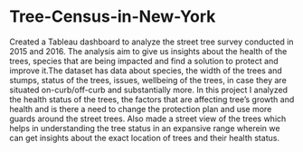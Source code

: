# Tree-Census-in-New-York
Created a Tableau dashboard to analyze the street tree survey conducted in 2015 and 2016. The analysis aim to give us insights about the health of the trees, species that are being impacted and find a solution to protect and improve it.The dataset has data about species, the width of the trees and stumps, status of the trees, issues, wellbeing of the trees, in case they are situated on-curb/off-curb and substantially more. In this project I analyzed the health status of the trees, the factors that are affecting tree’s growth and health and is there a need to change the protection plan and use more guards around the street trees. Also made a street view of the trees which helps in understanding the tree status in an expansive range wherein we can get insights about the exact location of trees and their health status.
